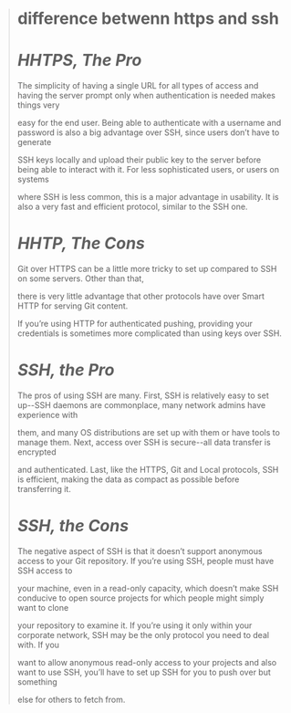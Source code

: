 
> # difference betwenn https and ssh
>
> # ***HHTPS, The Pro***
> The simplicity of having a single URL for all types of access and having the server prompt only when authentication is needed makes things very 
>
> easy for the end user. Being able to authenticate with a username and password is also a big advantage over SSH, since users don’t have to generate
>
> SSH keys locally and upload their public key to the server before being able to interact with it. For less sophisticated users, or users on systems
> 
> where SSH is less common, this is a major advantage in usability. It is also a very fast and efficient protocol, similar to the SSH one.
>
> # ***HHTP, The Cons***
> Git over HTTPS can be a little more tricky to set up compared to SSH on some servers. Other than that, 
>
> there is very little advantage that other protocols have over Smart HTTP for serving Git content.
>
> If you’re using HTTP for authenticated pushing, providing your credentials is sometimes more complicated than using keys over SSH.
>
> # ***SSH, the Pro***
> The pros of using SSH are many. First, SSH is relatively easy to set up--SSH daemons are commonplace, many network admins have experience with
>
> them, and many OS distributions are set up with them or have tools to manage them. Next, access over SSH is secure--all data transfer is encrypted
>
> and authenticated. Last, like the HTTPS, Git and Local protocols, SSH is efficient, making the data as compact as possible before transferring it.
>
> # ***SSH, the Cons***
> The negative aspect of SSH is that it doesn’t support anonymous access to your Git repository. If you’re using SSH, people must have SSH access to
>
> your machine, even in a read-only capacity, which doesn’t make SSH conducive to open source projects for which people might simply want to clone
>
> your repository to examine it. If you’re using it only within your corporate network, SSH may be the only protocol you need to deal with. If you
>
> want to allow anonymous read-only access to your projects and also want to use SSH, you’ll have to set up SSH for you to push over but something
>
> else for others to fetch from.

 

